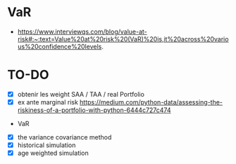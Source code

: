 # VaR

* https://www.interviewqs.com/blog/value-at-risk#:~:text=Value%20at%20risk%20(VaR)%20is,it%20across%20various%20confidence%20levels.

# TO-DO

- [x] obtenir les weight SAA / TAA / real Portfolio
- [x] ex ante marginal risk
https://medium.com/python-data/assessing-the-riskiness-of-a-portfolio-with-python-6444c727c474

* VaR
- [x] the variance covariance method
- [x] historical simulation
- [x] age weighted simulation